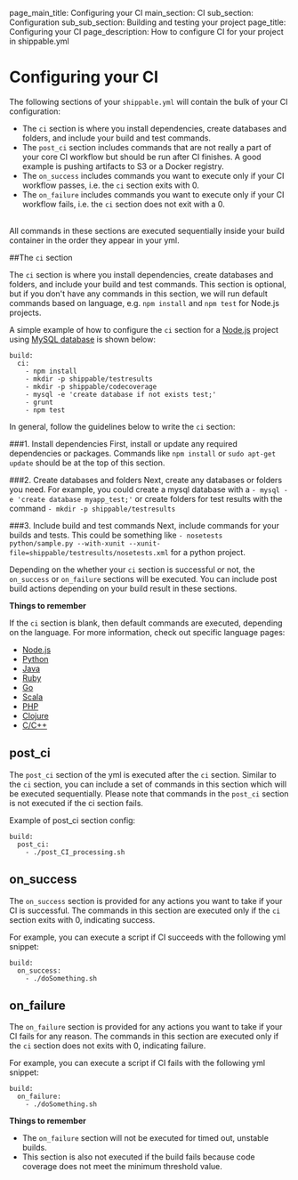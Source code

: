 page_main_title: Configuring your CI
main_section: CI
sub_section: Configuration
sub_sub_section: Building and testing your project
page_title: Configuring your CI
page_description: How to configure CI for your project in shippable.yml

# Configuring your CI

The following sections of your `shippable.yml` will contain the bulk of your CI configuration:

-  The `ci` section is where you install dependencies, create databases and folders, and include your build and test commands.
-  The `post_ci` section includes commands that are not really a part of your core CI workflow but should be run after CI finishes. A good example is pushing artifacts to S3 or a Docker registry.
-  The `on_success` includes commands you want to execute only if your CI workflow passes, i.e. the `ci` section exits with 0.
-  The `on_failure` includes commands you want to execute only if your CI workflow fails, i.e. the `ci` section does not exit with a 0.

<br>
All commands in these sections are executed sequentially inside your build container in the order they appear in your yml.

##The `ci` section

The `ci` section is where you install dependencies, create databases and folders, and include your build and test commands. This section is optional, but if you don't have any commands in this section, we will run default commands based on language, e.g. `npm install` and `npm test` for Node.js projects.

A simple example of how to configure the `ci` section for a [Node.js](nodejs-continuous-integration/) project using [MySQL database](mysql/) is shown below:

```
build:
  ci:
    - npm install    
    - mkdir -p shippable/testresults
    - mkdir -p shippable/codecoverage
    - mysql -e 'create database if not exists test;'
    - grunt
    - npm test

```

In general, follow the guidelines below to write the `ci` section:

###1. Install dependencies
First, install or update any required dependencies or packages. Commands like `npm install` or `sudo apt-get update` should be at the top of this section.

###2. Create databases and folders
Next, create any databases or folders you need. For example, you could create a mysql database with a `- mysql -e 'create database myapp_test;'` or create folders for test results with the command `- mkdir -p shippable/testresults`

###3. Include build and test commands
Next, include commands for your builds and tests. This could be something like `- nosetests python/sample.py --with-xunit --xunit-file=shippable/testresults/nosetests.xml` for a python project.


Depending on the whether your `ci` section is successful or not, the `on_success` or `on_failure` sections will be executed. You can include post build actions depending on your build result in these sections.

**Things to remember**

If the `ci` section is blank, then default commands are executed, depending on the language. For more information, check out specific language pages:

-  [Node.js](nodejs-continuous-integration.md)
-  [Python](python-continuous-integration.md)
-  [Java](java-continuous-integration.md)
-  [Ruby](ruby-continuous-integration.md)
-  [Go](go-continuous-integration.md)
-  [Scala](scala-continuous-integration.md)
-  [PHP](php-continuous-integration.md)
-  [Clojure](clojure-continuous-integration.md)
-  [C/C++](cpp-continuous-integration.md)

## post_ci
The `post_ci` section of the yml is executed after the `ci` section. Similar to the `ci` section, you can include a set of commands in this section which will be executed sequentially. Please note that commands in the `post_ci` section is not executed if the ci section fails.

Example of post_ci section config:

```
build:
  post_ci:
    - ./post_CI_processing.sh

```  

## on_success

The `on_success` section is provided for any actions you want to take if your CI is successful. The commands in this section are executed only if the `ci` section exits with 0, indicating success.

For example, you can execute a script if CI succeeds with the following yml snippet:

```
build:
  on_success:
    - ./doSomething.sh

```  

## on_failure

The `on_failure` section is provided for any actions you want to take if your CI fails for any reason. The commands in this section are executed only if the `ci` section does not exits with 0, indicating failure.

For example, you can execute a script if CI fails with the following yml snippet:

```
build:
  on_failure:
    - ./doSomething.sh

```
**Things to remember**

- The `on_failure` section will not be executed for timed out, unstable builds.
- This section is also not executed if the build fails because code coverage does not meet the minimum threshold value.
